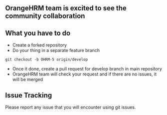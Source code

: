 ## OrangeHRM team is excited to see the community collaboration 

## What you have to do
  - Create a forked repository
  - Do your thing in a separate feature branch
```
git checkout -b OHRM-5 origin/develop
```
  - Once it done, create a pull request for develop branch in main repository
  - OrangeHRM team will check your request and if there are no issues, it will be merged

## Issue Tracking 

Please report any issue that you will encounter using git issues.
